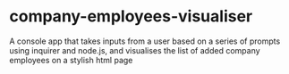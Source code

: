 # company-employees-visualiser
A console app that takes inputs from a user based on a series of prompts using inquirer and node.js, and visualises the list of added company employees on a stylish html page
